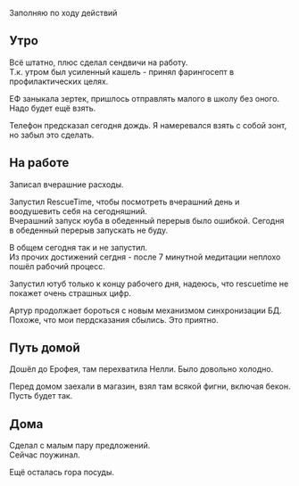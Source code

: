 Заполняю по ходу действий
## Утро
Всё штатно, плюс сделал сендвичи на работу.  
Т.к. утром был усиленный кашель - принял фарингосепт в профилактических целях.

ЕФ заныкала зертек, пришлось отправлять малого в школу без оного. Надо будет ещё взять.

Телефон предсказал сегодня дождь. Я намеревался взять с собой зонт, но забыл это сделать.
## На работе
Записал вчерашние расходы.

Запустил RescueTime, чтобы посмотреть вчерашний день и воодушевить себя на сегодняшний.  
Вчерашний запуск юуба в обеденный перерыв было ошибкой. Сегодня в обеденный перерыв запускать не буду.

В общем сегодня так и не запустил.  
Из прочих достижений сегдня - после 7 минутной медитации неплохо пошёл рабочий процесс.

Запустил ютуб только к концу рабочего дня, надеюсь, что rescuetime не покажет очень страшных цифр.

Артур продолжает бороться с новым механизмом синхронизации БД. Похоже, что мои пердсказания сбылись. Это приятно.
## Путь домой
Дошёл до Ерофея, там перехватила Нелли. Было довольно холодно.

Перед домом заехали в магазин, взял там всякой фигни, включая бекон. Пусть будет так.
## Дома
Сделал с малым пару предложений.  
Сейчас поужинал.

Ещё осталась гора посуды.
